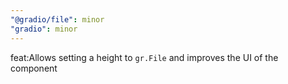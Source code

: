```yaml
---
"@gradio/file": minor
"gradio": minor
---
```


feat:Allows setting a height to `gr.File` and improves the UI of the component
